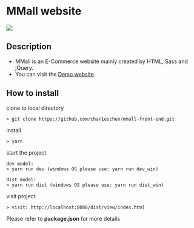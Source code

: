# MMall website

![](https://github.com/char1eschen/mmall-front-end/blob/master/src/image/project-showcase-mmall.png)

## Description
- MMall is an E-Commerce website mainly created by HTML, Sass and jQuery.
- You can visit the [Demo website](http://60.205.176.176/index.html). 

## How to install
clone to local directory 
```
> git clone https://github.com/char1eschen/mmall-front-end.git
```
install
```
> yarn
```

start the project
```
dev model:
> yarn run dev (windows OS please use: yarn run dev_win)

dist model:
> yarn run dist (windows OS please use: yarn run dist_win)
```

visit project
```
> visit: http://localhost:8088/dist/view/index.html
```
Please refer to **package.json** for more details

